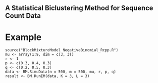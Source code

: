 ## A Statistical Biclustering Method for Sequence Count Data

# Example
    source("BlockMixtureModel_NegativeBinomial_Rcpp.R")
    mu <- array(1:9, dim = c(3, 3))
    r <- 1
    p <- c(0.3, 0.4, 0.3)
    q <- c(0.2, 0.5, 0.3)
    data <- BM.SimuData(n = 500, m = 500, mu, r, p, q)
    result <- BM.RunEM(data, K = 3, L = 3)

